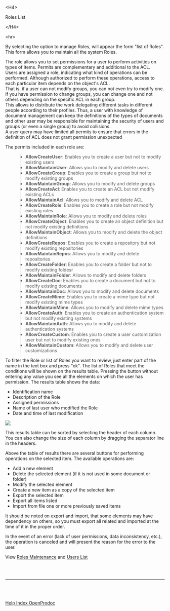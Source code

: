 

&lt;H4&gt;

Roles List

&lt;/H4&gt;



&lt;hr&gt;


<p>By selecting the option to manage Roles, will appear the form "list of Roles". This form allows you to maintain all the system Roles.</p>
<p>The role allows you to set permissions for a user to perform activities on types of items. Permits are complementary and additional to the ACL.<br>
Users are assigned a role, indicating what kind of operations can be performed. Although authorized to perform these operations, access to each particular item depends on the object's ACL.<br>
That is, if a user can not modify groups, you can not even try to modify one. If you have permission to change groups, you can change one and not others depending on the specific ACL in each group.<br>
This allows to distribute the work delegating different tasks in different people according to their profiles. Thus, a user with knowledge of document management can keep the definitions of the types of documents and other user may be responsible for maintaining the security of users and groups (or even a single group) to avoid collisions.<br>
A user query may have limited all permits to ensure that errors in the definition of ACL does not grant permission unexpected </p>
<p> The permits included in each role are:</p>
<ul>
<blockquote><li><b>AllowCreateUser</b>: Enables you to create a user but not to modify existing users</li>
<li><b>AllowMaintainUser</b>: Allows you to modify and delete users</li>
<li><b>AllowCreateGroup</b>: Enables you to create a group but not to modify existing groups</li>
<li><b>AllowMaintainGroup</b>: Allows you to modify and delete groups</li>
<li><b>AllowCreateAcl</b>: Enables you to create an ACL but not modify existing ACLs</li>
<li><b>AllowMaintainAcl</b>: Allows you to modify and delete ACL</li>
<li><b>AllowCreateRole</b>: Enables you to create a role but not modify existing roles</li>
<li><b>AllowMaintainRole</b>: Allows you to modify and delete roles</li>
<li><b>AllowCreateObject</b>: Enables you to create an object definition but not modify existing definitions</li>
<li><b>AllowMaintainObject</b>: Allows you to modify and delete the object definitions</li>
<li><b>AllowCreateRepos</b>: Enables you to create a repository but not modify existing repositories</li>
<li><b>AllowMaintainRepos</b>: Allows you to modify and delete repositories</li>
<li><b>AllowCreateFolder</b>: Enables you to create a folder but not to modify existing foldesr</li>
<li><b>AllowMaintainFolder</b>: Allows to modify and delete folders</li>
<li><b>AllowCreateDoc</b>: Enables you to create a document but not to modify existing documents</li>
<li><b>AllowMaintainDoc</b>: Allows you to modify and delete documents</li>
<li><b>AllowCreateMime</b>: Enables you to create a mime type but not modify existing mime types</li>
<li><b>AllowMaintainMime</b>: Allows you to modify and delete mime types</li>
<li><b>AllowCreateAuth</b>: Enables you to create an authentication system but not modify existing systems</li>
<li><b>AllowMaintainAuth</b>: Allows you to modify and delete authentication systems</li>
<li><b>AllowCreateCustom</b>: Enables you to create a user customization user but not to modify existing ones</li>
<li><b>AllowMaintainCustom</b>: Allows you to modify and delete user customizations</li>
</ul>
<p>To filter the Role or list of Roles you want to review, just enter part of the name in the text box and press "ok". The list of Roles that meet the conditions will be shown on the results table. Pressing the button without entering any value you see all the elements on which the user has permission. The results table shows the data:</p>
<ul>
<li>Identification name</li>
<li>Description of the Role</li>
<li>Assigned permissions</li>
<li>Name of last user who modified the Role</li>
<li>Date and time of last modification</li>
</ul>
<p> <img src='http://dl.dropbox.com/u/49603479/OpenProdoc/EN/Img/ListRoles.jpg' /> </p>
<p>This results table can be sorted by selecting the header of each column. You can also change the size of each column by dragging the separator line in the headers.</p>
<p>Above the table of results there are several buttons for performing operations on the selected item. The available operations are:</p>
<ul>
<li>Add a new element</li>
<li>Delete the selected element (if it is not used in some document or folder)</li>
<li>Modify the selected element</li>
<li>Create a new item as a copy of the selected item</li>
<li>Export the selected item</li>
<li>Export all items listed</li>
<li>Import from file one or more previously saved items</li>
</ul>
<p>It should be noted on export and import, that some elements may have dependency on others, so you must export all related and imported at the time of it in the proper order.</p>
<p>In the event of an error (lack of user permissions, data inconsistency, etc.), the operation is canceled and will present the reason for the error to the user.</p>
<p> View <a href='EN_MantRoles.md'>Roles Maintenance</a> and <a href='EN_ListUsers.md'>Users List</a></p>
<br>
<br>
<hr><br>
<br>
<br>
<a href='EN_HelpIndex.md'>Help Index OpenProdoc</a>